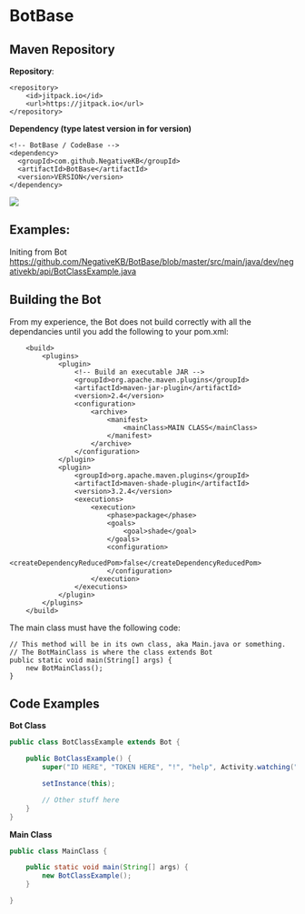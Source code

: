 # BotBase

## Maven Repository

**Repository**:

```
<repository>
    <id>jitpack.io</id>
    <url>https://jitpack.io</url>
</repository>
```

**Dependency (type latest version in for version)**

```
<!-- BotBase / CodeBase -->
<dependency>
  <groupId>com.github.NegativeKB</groupId>
  <artifactId>BotBase</artifactId>
  <version>VERSION</version>
</dependency>
```

[![](https://jitpack.io/v/NegativeKB/BotBase.svg)](https://jitpack.io/#NegativeKB/BotBase)

## Examples:

Initing from Bot
https://github.com/NegativeKB/BotBase/blob/master/src/main/java/dev/negativekb/api/BotClassExample.java


## Building the Bot
From my experience, the Bot does not build correctly with all the dependancies until you add the following to your pom.xml:
```
    <build>
        <plugins>
            <plugin>
                <!-- Build an executable JAR -->
                <groupId>org.apache.maven.plugins</groupId>
                <artifactId>maven-jar-plugin</artifactId>
                <version>2.4</version>
                <configuration>
                    <archive>
                        <manifest>
                            <mainClass>MAIN CLASS</mainClass>
                        </manifest>
                    </archive>
                </configuration>
            </plugin>
            <plugin>
                <groupId>org.apache.maven.plugins</groupId>
                <artifactId>maven-shade-plugin</artifactId>
                <version>3.2.4</version>
                <executions>
                    <execution>
                        <phase>package</phase>
                        <goals>
                            <goal>shade</goal>
                        </goals>
                        <configuration>
                            <createDependencyReducedPom>false</createDependencyReducedPom>
                        </configuration>
                    </execution>
                </executions>
            </plugin>
        </plugins>
    </build>
```

The main class must have the following code:
```
// This method will be in its own class, aka Main.java or something.
// The BotMainClass is where the class extends Bot
public static void main(String[] args) {
    new BotMainClass();
}
```

## Code Examples
**Bot Class**
```JAVA
public class BotClassExample extends Bot {

    public BotClassExample() {
        super("ID HERE", "TOKEN HERE", "!", "help", Activity.watching("your mother"));

        setInstance(this);

        // Other stuff here
    }
}
```

**Main Class**
```JAVA
public class MainClass {

    public static void main(String[] args) {
        new BotClassExample();
    }

}
```
